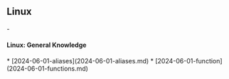 <h2>Linux</h2>
- <h4>Linux: General Knowledge</h4>
  * [2024-06-01-aliases](2024-06-01-aliases.md)
  * [2024-06-01-function](2024-06-01-functions.md)

